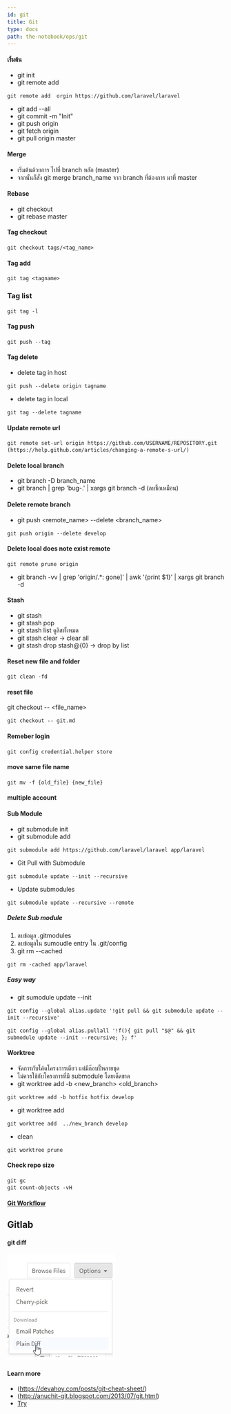 ```yaml
---
id: git
title: Git
type: docs
path: the-notebook/ops/git
---
```


#### เริ่มต้น
- git init
- git remote add <name> <url>
```
git remote add  orgin https://github.com/laravel/laravel
```
- git add --all
- git commit -m "Init"
- git push origin
- git fetch origin
- git pull origin master

#### Merge
- เริ่มต้นด้วยการ ไปที่ branch หลัก (master)
- จากนั้นก็สั่ง git merge branch_name จาก branch ที่ต้องการ มาที่ master

#### Rebase
- git checkout <branch>
- git rebase master

#### Tag checkout
```
git checkout tags/<tag_name>
```
#### Tag add
```
git tag <tagname>
```
### Tag list
```
git tag -l
```
#### Tag push
```
git push --tag
```
#### Tag delete
- delete tag in host
```
git push --delete origin tagname
```
- delete tag in local
```
git tag --delete tagname
```

#### Update remote url
```
git remote set-url origin https://github.com/USERNAME/REPOSITORY.git (https://help.github.com/articles/changing-a-remote-s-url/)
```

#### Delete local branch
- git branch -D branch_name
- git branch | grep 'bug-\.' | xargs git branch -d (ลบชื่อเหมือน)

#### Delete remote branch
- git push <remote_name> --delete <branch_name>
```
git push origin --delete develop
```

#### Delete local does note exist remote
```
git remote prune origin
```
- git branch -vv | grep 'origin/.*: gone]' | awk '{print $1}' | xargs git branch -d

#### Stash
- git stash
- git stash pop
- git stash list ดูลิสทั้งหมด
- git stash clear -> clear all
- git stash drop stash@{0} -> drop by list

#### Reset new file and folder
```
git clean -fd
```
#### reset file
git checkout -- <file_name>
```
git checkout -- git.md
```

#### Remeber login
```
git config credential.helper store
```

#### move same file name
```
git mv -f {old_file} {new_file}
```

#### multiple account

#### Sub Module
- git submodule init
- git submodule add <url> <dir>
```
git submodule add https://github.com/laravel/laravel app/laravel
```
- Git Pull with Submodule
```
git submodule update --init --recursive
```
- Update submodules
```
git submodule update --recursive --remote
```

##### Delete Sub module
1. ลบข้อมูล .gitmodules
2. ลบข้อมูลใน sumoudle entry ใน .git/config
3. git rm --cached <folder>
```
git rm -cached app/laravel
```

##### Easy way
- git sumodule update --init
```
git config --global alias.update '!git pull && git submodule update --init --recursive'
```

```
git config --global alias.pullall '!f(){ git pull "$@" && git submodule update --init --recursive; }; f'
```

#### Worktree
- จัดการกับโค้ดโครงการเดียว แต่มีก๊อบปี้หลายชุด
- ไม่ควรใช้กับโครงการที่มี submodule โดยเด็ดขาด
- git worktree add -b <new_branch> <directory> <old_branch>
```
git worktree add -b hotfix hotfix develop
```
- git worktree add <directory> <branch>
```
git worktree add  ../new_branch develop
```
- clean
```
git worktree prune
```

#### Check repo size
```
git gc
git count-objects -vH
```

#### [Git Workflow](../theory/git-workflow.md)

## Gitlab
#### git diff
![diff](/files/gitlabdiff.jpg "gitlab diff")

#### Learn more
- (https://devahoy.com/posts/git-cheat-sheet/)
- (http://anuchit-git.blogspot.com/2013/07/git.html)
- [Try](https://try.github.io/)
